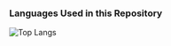 ### Languages Used in this Repository

![Top Langs](https://github-readme-stats.vercel.app/api/top-langs/?username=kruzee07&repo=kruzee07.github.io&layout=compact&theme=radical)
